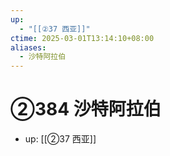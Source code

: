 ```yaml
---
up:
  - "[[②37 西亚]]"
ctime: 2025-03-01T13:14:10+08:00
aliases:
  - 沙特阿拉伯
---
```


# ②384 沙特阿拉伯

- up: [[②37 西亚]]
